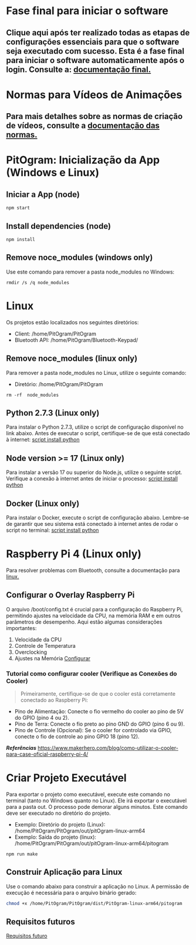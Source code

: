 # Fase final  para iniciar o software
Clique aqui após ter realizado todas as etapas de configurações essenciais para que o software seja executado com sucesso. Esta é a fase final para iniciar o software automaticamente após o login. Consulte a: [documentação final.](./docs/pre_installation.md)
---

# Normas para Vídeos de Animações
Para mais detalhes sobre as normas de criação de vídeos, consulte a  [documentação das normas.](./docs/normas.md)
---

# PitOgram: Inicialização da App (Windows e Linux)

## Iniciar a App (node)
```
npm start
```

## Install dependencies (node)

```
npm install
```

## Remove noce_modules (windows only)
Use este comando para remover a pasta node_modules no Windows:
```
rmdir /s /q node_modules 
```

# Linux
Os projetos estão localizados nos seguintes diretórios:
- Client: /home/PitOgram/PitOgram
- Bluetooth API: /home/PitOgram/Bluetooth-Keypad/

## Remove noce_modules (linux only)
Para remover a pasta node_modules no Linux, utilize o seguinte comando:
- Diretório: /home/PitOgram/PitOgram

```
rm -rf  node_modules 
```


## Python 2.7.3 (Linux only)
Para instalar o Python 2.7.3, utilize o script de configuração disponível no link abaixo. Antes de executar o script, certifique-se de que está conectado à internet:
[script install python](./linux/config/dependencies/python_config.sh)

## Node version >= 17 (Linux only)
Para instalar a versão 17 ou superior do Node.js, utilize o seguinte script. Verifique a conexão à internet antes de iniciar o processo:
[script install python](./linux/config/dependencies/python_config.sh)

## Docker (Linux only)
Para instalar o Docker, execute o script de configuração abaixo. Lembre-se de garantir que seu sistema está conectado à internet antes de rodar o script no terminal:
[script install python](./linux/config/dependencies/docker_config.sh)


# Raspberry Pi 4 (Linux only)

Para resolver problemas com Bluetooth, consulte a documentação para
[linux.](./docs/linux_bluetooth.md)

## Configurar o Overlay Raspberry Pi
O arquivo /boot/config.txt é crucial para a configuração do Raspberry Pi, permitindo ajustes na velocidade da CPU, na memória RAM e em outros parâmetros de desempenho. Aqui estão algumas considerações importantes:
1. Velocidade da CPU
2. Controle de Temperatura
3. Overclocking
4. Ajustes na Memória
[Configurar](./linux/config/performance/config-raspbery.sh)

### Tutorial como configurar cooler (Verifique as Conexões do Cooler)
> Primeiramente, certifique-se de que o cooler está corretamente conectado ao Raspberry Pi:

- Pino de Alimentação: Conecte o fio vermelho do cooler ao pino de 5V do GPIO (pino 4 ou 2).
- Pino de Terra: Conecte o fio preto ao pino GND do GPIO (pino 6 ou 9).
- Pino de Controle (Opcional): Se o cooler for controlado via GPIO, conecte o fio de controle ao pino GPIO 18 (pino 12).



***Referências***
https://www.makerhero.com/blog/como-utilizar-o-cooler-para-case-oficial-raspberry-pi-4/


# Criar Projeto Executável
Para exportar o projeto como executável, execute este comando no terminal (tanto no Windows quanto no Linux). Ele irá exportar o executável para a pasta out. O processo pode demorar alguns minutos. Este comando deve ser executado no diretório do projeto.
- Exemplo: Diretório do projeto (Linux): /home/PitOgram/PitOgram/out/pitOgram-linux-arm64
- Exemplo: Saída do projeto (linux): /home/PitOgram/PitOgram/out/pitOgram-linux-arm64/pitogram 

```
npm run make 
```

## Construir Aplicação para Linux
Use o comando abaixo para construir a aplicação no Linux. A permissão de execução é necessária para o arquivo binário gerado:

```sh
chmod +x /home/PitOgram/PitOgram/dist/PitOgram-linux-arm64/pitogram 
```

## Requisitos futuros
[Requisitos futuro](./docs/future_requirements.md)